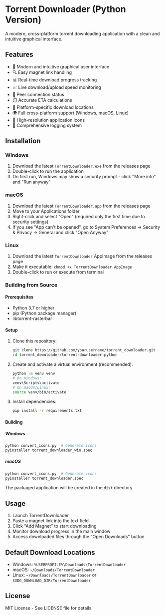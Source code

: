 # Torrent Downloader (Python Version)

A modern, cross-platform torrent downloading application with a clean and intuitive graphical interface.

## Features

- 🎯 Modern and intuitive graphical user interface
- 🔍 Easy magnet link handling
- 📊 Real-time download progress tracking
- 📈 Live download/upload speed monitoring
- 👥 Peer connection status
- ⏱️ Accurate ETA calculations
- 📁 Platform-specific download locations
- 🌍 Full cross-platform support (Windows, macOS, Linux)
- 🎨 High-resolution application icons
- 📝 Comprehensive logging system

## Installation

### Windows
1. Download the latest `TorrentDownloader.exe` from the releases page
2. Double-click to run the application
3. On first run, Windows may show a security prompt - click "More info" and "Run anyway"

### macOS
1. Download the latest `TorrentDownloader.app` from the releases page
2. Move to your Applications folder
3. Right-click and select "Open" (required only the first time due to security settings)
4. If you see "App can't be opened", go to System Preferences → Security & Privacy → General and click "Open Anyway"

### Linux
1. Download the latest `TorrentDownloader` AppImage from the releases page
2. Make it executable: `chmod +x TorrentDownloader.AppImage`
3. Double-click to run or execute from terminal

### Building from Source

#### Prerequisites
- Python 3.7 or higher
- pip (Python package manager)
- libtorrent-rasterbar

#### Setup
1. Clone this repository:
   ```bash
   git clone https://github.com/yourusername/torrent_downloader.git
   cd torrent_downloader/torrent-downloader-python
   ```

2. Create and activate a virtual environment (recommended):
   ```bash
   python -m venv venv
   # On Windows:
   venv\Scripts\activate
   # On macOS/Linux:
   source venv/bin/activate
   ```

3. Install dependencies:
   ```bash
   pip install -r requirements.txt
   ```

#### Building

##### Windows
```bash
python convert_icons.py  # Generate icons
pyinstaller torrent_downloader_win.spec
```

##### macOS
```bash
python convert_icons.py  # Generate icons
pyinstaller torrent_downloader.spec
```

The packaged application will be created in the `dist` directory.

## Usage

1. Launch TorrentDownloader
2. Paste a magnet link into the text field
3. Click "Add Magnet" to start downloading
4. Monitor download progress in the main window
5. Access downloaded files through the "Open Downloads" button

## Default Download Locations

- Windows: `%USERPROFILE%\Downloads\TorrentDownloader`
- macOS: `~/Downloads/TorrentDownloader`
- Linux: `~/Downloads/TorrentDownloader` or `$XDG_DOWNLOAD_DIR/TorrentDownloader`

## License

MIT License - See LICENSE file for details 